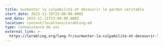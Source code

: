 ```yaml
---
title: Surmonter la culpabilité et découvrir le pardon véritable
start_date: 2023-11-10T23:00:00.000Z
end_date: 2023-11-11T23:00:00.000Z
location: content/locations/Lerabling.md
type: Connaissance de soi
external_link: >-
  https://lerabling.org/lang-fr/surmonter-la-culpabilite-et-decouvrir-le-pardon-veritable
---
```


